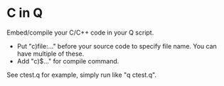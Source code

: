 # C in Q
Embed/compile your C/C++ code in your Q script.
 * Put "c)file:..." before your source code to specify file name. You can have multiple of these.
 * Add "c)$..." for compile command.

See ctest.q for example, simply run like "q ctest.q".
